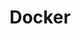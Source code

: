 ---
title: Docker
linkTitle: "Docker"
weight: 3
description: >
  Learn how to build docker images with best practices
---